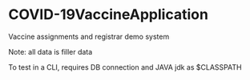 # COVID-19VaccineApplication

Vaccine assignments and registrar demo system 

Note: all data is filler data 

To test in a CLI, requires DB connection and JAVA jdk as $CLASSPATH
